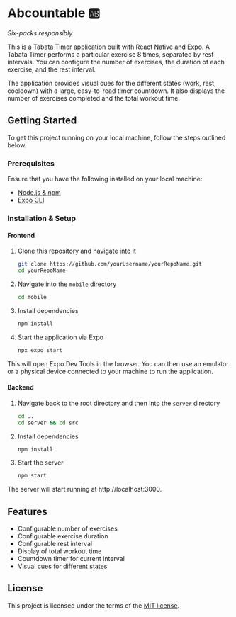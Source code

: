 # Abcountable 🆎

<i>Six-packs responsibly</i>

This is a Tabata Timer application built with React Native and Expo. A Tabata Timer performs a particular exercise 8 times, separated by rest intervals. You can configure the number of exercises, the duration of each exercise, and the rest interval.

The application provides visual cues for the different states (work, rest, cooldown) with a large, easy-to-read timer countdown. It also displays the number of exercises completed and the total workout time.

## Getting Started

To get this project running on your local machine, follow the steps outlined below.

### Prerequisites

Ensure that you have the following installed on your local machine:

- [Node.js & npm](https://nodejs.org/en/download/)
- [Expo CLI](https://docs.expo.dev/get-started/installation/)

### Installation & Setup

#### Frontend

1. Clone this repository and navigate into it

   ```bash
   git clone https://github.com/yourUsername/yourRepoName.git
   cd yourRepoName
   ```

2. Navigate into the `mobile` directory

   ```bash
   cd mobile
   ```

3. Install dependencies

   ```bash
   npm install
   ```

4. Start the application via Expo
   ```bash
   npx expo start
   ```

This will open Expo Dev Tools in the browser. You can then use an emulator or a physical device connected to your machine to run the application.

#### Backend

1. Navigate back to the root directory and then into the `server` directory

   ```bash
   cd ..
   cd server && cd src
   ```

2. Install dependencies

   ```bash
   npm install
   ```

3. Start the server

   ```bash
   npm start
   ```

The server will start running at http://localhost:3000.

## Features

- Configurable number of exercises
- Configurable exercise duration
- Configurable rest interval
- Display of total workout time
- Countdown timer for current interval
- Visual cues for different states

## License

This project is licensed under the terms of the [MIT license](LICENSE).
